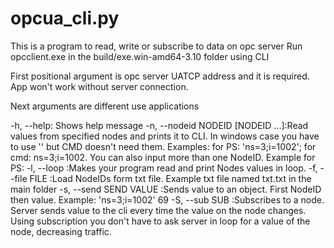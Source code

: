 # opcua_cli.py
This is a program to read, write or subscribe to data on opc server
Run opcclient.exe in the build/exe.win-amd64-3.10 folder using CLI


First positional argument is opc server UATCP address and it is required. App won't work without server connection.


Next arguments are different use applications

-h, --help:                      Shows help message
-n, --nodeid NODEID [NODEID ...]:Read values from specified nodes and prints it to CLI. 
                                In windows case you have to use '' but CMD doesn't need them. Examples: for PS: 'ns=3;i=1002'; for cmd: ns=3;i=1002.
                                 You can also input more than one NodeID. Example for PS: 
-l, --loop                      :Makes your program read and print Nodes values in loop.
-f, --file FILE                 :Load NodeIDs form txt file. Example txt file named txt.txt in the main folder
-s, --send SEND VALUE           :Sends value to an object. First NodeID then value. Example: 'ns=3;i=1002' 69
-S, --sub SUB                   :Subscribes to a node. Server sends value to the cli every time the value on the node changes.
                                 Using subscription you don't have to ask server in loop for a value of the node, decreasing traffic.


